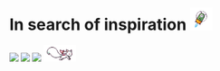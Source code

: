 # In search of inspiration <img src="https://raw.githubusercontent.com/Palvenok/Palvenok/refs/heads/main/Assets/space_plankton.gif" height="40" />

[![](https://img.shields.io/badge/YouTube-FF0000)](https://www.youtube.com/@palvenok)
[![](https://img.shields.io/badge/Itch.io-FA5C5C)](https://daftmixo.itch.io/)
[![](https://img.shields.io/badge/Telegram-1C93E3)](https://t.me/DaftMixo)
<img src="https://raw.githubusercontent.com/Palvenok/Palvenok/refs/heads/main/Assets/kyubey.gif" height="30" />
<!--
[![Anurag's GitHub stats-Dark](https://github-readme-stats.vercel.app/api?username=Palvenok&rank_icon=github&show_icons=true&hide_border=true&theme=dark#gh-dark-mode-only)](https://github.com/anuraghazra/github-readme-stats#gh-dark-mode-only)
[![Anurag's GitHub stats-Light](https://github-readme-stats.vercel.app/api?username=Palvenok&rank_icon=github&show_icons=true&hide_border=true&theme=default#gh-light-mode-only)](https://github.com/anuraghazra/github-readme-stats#gh-light-mode-only)

<!--
**Palvenok/Palvenok** is a ✨ _special_ ✨ repository because its `README.md` (this file) appears on your GitHub profile.

Here are some ideas to get you started:

- 🔭 I’m currently working on ...
- 🌱 I’m currently learning ...
- 👯 I’m looking to collaborate on ...
- 🤔 I’m looking for help with ...
- 💬 Ask me about ...
- 📫 How to reach me: ...
- 😄 Pronouns: ...
- ⚡ Fun fact: ...
-->
